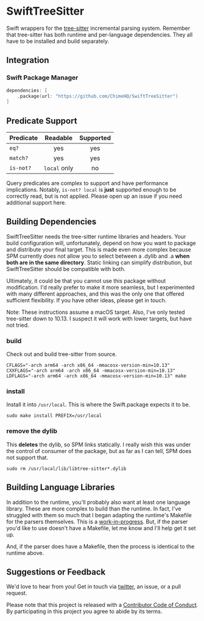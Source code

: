# SwiftTreeSitter

Swift wrappers for the [tree-sitter](https://tree-sitter.github.io/) incremental parsing system. Remember that tree-sitter has both runtime and per-language dependencies. They all have to be installed and build separately.

## Integration

### Swift Package Manager

```swift
dependencies: [
    .package(url: "https://github.com/ChimeHQ/SwiftTreeSitter")
]
```

## Predicate Support

| Predicate | Readable | Supported |
| ----------|:--------:|:---------:|
| `eq?` | yes | yes |
| `match?`  | yes | yes |
| `is-not?`  | `local` only | no |

Query predicates are complex to support and have performance implications. Notably, `is-not? local` is **just** supported enough to be correctly read, but is not applied. Please open up an issue if you need additional support here.

## Building Dependencies

SwiftTreeSitter needs the tree-sitter runtime libraries and headers. Your build configuration will, unfortunately, depend on how you want to package and distribute your final target. This is made even more complex because SPM currently does not allow you to select between a .dylib and .a **when both are in the same directory**. Static linking can simplify distribution, but SwiftTreeSitter should be compatible with both.

Ultimately, it could be that you cannot use this package without modification. I'd really prefer to make it more seamless, but I experimented with many different approaches, and this was the only one that offered sufficient flexibility. If you have other ideas, please get in touch.

Note: These instructions assume a macOS target. Also, I've only tested tree-sitter down to 10.13. I suspect it will work with lower targets, but have not tried.

### build

Check out and build tree-sitter from source. 

    CFLAGS="-arch arm64 -arch x86_64 -mmacosx-version-min=10.13" CXXFLAGS="-arch arm64 -arch x86_64 -mmacosx-version-min=10.13" LDFLAGS="-arch arm64 -arch x86_64 -mmacosx-version-min=10.13" make

### install

Install it into `/usr/local`. This is where the Swift.package expects it to be.

    sudo make install PREFIX=/usr/local

### remove the dylib

This **deletes** the dylib, so SPM links statically. I really wish this was under the control of consumer of the package, but as far as I can tell, SPM does not support that.

    sudo rm /usr/local/lib/libtree-sitter*.dylib

## Building Language Libraries

In addition to the runtime, you'll probably also want at least one language library. These are more complex to build than the runtime. In fact, I've struggled with them so much that I began adapting the runtime's Makefile for the parsers themselves. This is a [work-in-progress](https://github.com/tree-sitter/tree-sitter/issues/1488). But, if the parser you'd like to use doesn't have a Makefile, let me know and I'll help get it set up.

And, if the parser does have a Makefile, then the process is identical to the runtime above.

## Suggestions or Feedback

We'd love to hear from you! Get in touch via [twitter](https://twitter.com/chimehq), an issue, or a pull request.

Please note that this project is released with a [Contributor Code of Conduct](CODE_OF_CONDUCT.md). By participating in this project you agree to abide by its terms.
